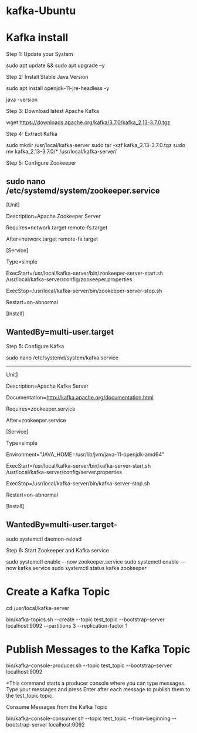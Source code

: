 # kafka-Ubuntu


Kafka install
=====================

Step 1: Update your System

sudo apt update && sudo apt upgrade –y

Step 2: Install Stable Java Version

sudo apt install openjdk-11-jre-headless -y

java -version

Step 3: Download latest Apache Kafka

wget https://downloads.apache.org/kafka/3.7.0/kafka_2.13-3.7.0.tgz


Step 4: Extract Kafka

sudo mkdir /usr/local/kafka-server
sudo tar -xzf kafka_2.13-3.7.0.tgz
sudo mv kafka_2.13-3.7.0/* /usr/local/kafka-server/

Step 5: Configure Zookeeper

sudo nano /etc/systemd/system/zookeeper.service
--------------------
[Unit]


Description=Apache Zookeeper Server


Requires=network.target remote-fs.target


After=network.target remote-fs.target


[Service]


Type=simple


ExecStart=/usr/local/kafka-server/bin/zookeeper-server-start.sh /usr/local/kafka-server/config/zookeeper.properties


ExecStop=/usr/local/kafka-server/bin/zookeeper-server-stop.sh


Restart=on-abnormal


[Install]


WantedBy=multi-user.target
--------------------------

Step 5: Configure Kafka

sudo nano /etc/systemd/system/kafka.service

-----------------------
Unit]


Description=Apache Kafka Server


Documentation=http://kafka.apache.org/documentation.html


Requires=zookeeper.service


After=zookeeper.service


[Service]


Type=simple


Environment="JAVA_HOME=/usr/lib/jvm/java-11-openjdk-amd64"


ExecStart=/usr/local/kafka-server/bin/kafka-server-start.sh /usr/local/kafka-server/config/server.properties


ExecStop=/usr/local/kafka-server/bin/kafka-server-stop.sh


Restart=on-abnormal


[Install]


WantedBy=multi-user.target-
-----------------------

sudo systemctl daemon-reload

Step 6: Start Zookeeper and Kafka service

sudo systemctl enable --now zookeeper.service
sudo systemctl enable --now kafka.service
sudo systemctl status kafka zookeeper

Create a Kafka Topic
==========================================

cd /usr/local/kafka-server

bin/kafka-topics.sh --create --topic test_topic --bootstrap-server localhost:9092 --partitions 3 --replication-factor 1


Publish Messages to the Kafka Topic
====================================

bin/kafka-console-producer.sh --topic test_topic --bootstrap-server localhost:9092

*This command starts a producer console where you can type messages. Type your messages and press Enter after each message to publish them to the test_topic topic.


Consume Messages from the Kafka Topic

bin/kafka-console-consumer.sh --topic test_topic --from-beginning --bootstrap-server localhost:9092
